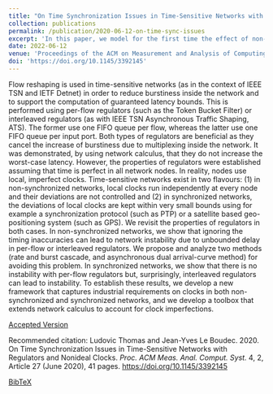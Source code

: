 ```yaml
---
title: "On Time Synchronization Issues in Time-Sensitive Networks with Regulators and Nonideal Clocks"
collection: publications
permalink: /publication/2020-06-12-on-time-sync-issues
excerpt: 'In this paper, we model for the first time the effect of non-ideal clocks and of time synchronization within the Network Calculus framework. We also also prove that using a TSN ATS in a network with non-ideal (even synchronized) clocks can yield unbounded latencies.' 
date: 2022-06-12
venue: 'Proceedings of the ACM on Measurement and Analysis of Computing Systems'
doi: 'https://doi.org/10.1145/3392145'
---
```

Flow reshaping is used in time-sensitive networks (as in the context of IEEE TSN and IETF Detnet) in order to reduce burstiness inside the network and to support the computation of guaranteed latency bounds. This is performed using per-flow regulators (such as the Token Bucket Filter) or interleaved regulators (as with IEEE TSN Asynchronous Traffic Shaping, ATS). The former use one FIFO queue per flow, whereas the latter use one FIFO queue per input port. Both types of regulators are beneficial as they cancel the increase of burstiness due to multiplexing inside the network. It was demonstrated, by using network calculus, that they do not increase the worst-case latency. However, the properties of regulators were established assuming that time is perfect in all network nodes. In reality, nodes use local, imperfect clocks. Time-sensitive networks exist in two flavours: (1) in non-synchronized networks, local clocks run independently at every node and their deviations are not controlled and (2) in synchronized networks, the deviations of local clocks are kept within very small bounds using for example a synchronization protocol (such as PTP) or a satellite based geo-positioning system (such as GPS). We revisit the properties of regulators in both cases. In non-synchronized networks, we show that ignoring the timing inaccuracies can lead to network instability due to unbounded delay in per-flow or interleaved regulators. We propose and analyze two methods (rate and burst cascade, and asynchronous dual arrival-curve method) for avoiding this problem. In synchronized networks, we show that there is no instability with per-flow regulators but, surprisingly, interleaved regulators can lead to instability. To establish these results, we develop a new framework that captures industrial requirements on clocks in both non-synchronized and synchronized networks, and we develop a toolbox that extends network calculus to account for clock imperfections.

[Accepted Version](http://ludoinspace.github.io/files/2020-06-12-on-time-sync-issues.pdf)

Recommended citation: Ludovic Thomas and Jean-Yves Le Boudec. 2020. On Time Synchronization Issues in Time-Sensitive Networks with Regulators and Nonideal Clocks. *Proc. ACM Meas. Anal. Comput. Syst.* 4, 2, Article 27 (June 2020), 41 pages. https://doi.org/10.1145/3392145

[BibTeX](http://ludoinspace.github.io/files/2020-12-01-quic-opportunities-threats-satcom-bib.bib)

